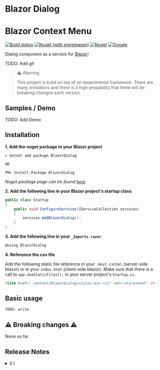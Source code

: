 ﻿# Blazor Dialog

# Blazor Context Menu

[![Build status](https://dev.azure.com/stavros-kasidis/Blazor%20Dialog/_apis/build/status/Blazor%20Dialog-CI)](https://dev.azure.com/stavros-kasidis/Blazor%20Dialog/_build/latest?definitionId=16) [![Nuget (with prereleases)](https://img.shields.io/nuget/vpre/BlazorDialog.svg?logo=nuget)](https://www.nuget.org/packages/BlazorDialog) [![Nuget](https://img.shields.io/nuget/dt/BlazorDialog.svg?logo=nuget)](https://www.nuget.org/packages/BlazorDialog) [![Donate](https://img.shields.io/badge/Donate-PayPal-green.svg)](https://www.paypal.com/cgi-bin/webscr?cmd=_donations&business=7CRGWPYB5AKJQ&currency_code=EUR&source=url)

Dialog component as a service for [Blazor](https://blazor.net)!

TODO: Add gif

> ⚠️ Warning

> This project is build on top of an experimental framework. There are many limitations and there is a high propability that there will be breaking changes each version.

## Samples / Demo
TODO: Add Demo

## Installation
**1. Add the nuget package in your Blazor project**
```
> dotnet add package BlazorDialog

OR

PM> Install-Package BlazorDialog
```
*Nuget package page can be found [here](https://www.nuget.org/packages/BlazorDialog).*

**2. Add the following line in your Blazor project's startup class**

```csharp
public class Startup
{
    public void ConfigureServices(IServiceCollection services)
    {
        services.AddBlazorDialog();
    }
}
```
**3. Add the following line in your `_Imports.razor`**
```csharp
@using BlazorDialog
```
**4. Reference the css file**

Add the following static file reference in your `_Host.cshtml` (server-side blazor) or in your `index.html` (client-side blazor). 
Make sure that there is a call to `app.UseStaticFiles();` in your server project's `Startup.cs`.

```html
<link href="_content/BlazorDialog/styles.min.css" rel="stylesheet" />
```

## Basic usage

```xml
TODO: write
```

## ⚠️ Breaking changes ⚠️

None so far

## Release Notes

<details><summary>0.1</summary>
    
>- Initial release.
</details>